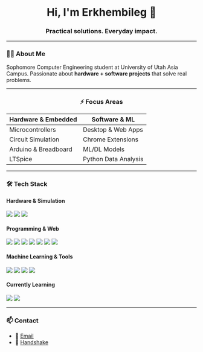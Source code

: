 <h1 align="center">Hi, I'm Erkhembileg 👋</h1>
<h3 align="center">Practical solutions. Everyday impact.</h3>

---

### 👨‍💻 About Me
Sophomore Computer Engineering student at University of Utah Asia Campus. Passionate about **hardware + software projects** that solve real problems.  

---

<div align="center">

### ⚡ Focus Areas

| **Hardware & Embedded** | **Software & ML** |
|-------------------------|------------------|
| Microcontrollers | Desktop & Web Apps |
| Circuit Simulation | Chrome Extensions |
| Arduino & Breadboard | ML/DL Models |
| LTSpice | Python Data Analysis |

</div>

---

### 🛠️ Tech Stack

#### Hardware & Simulation
<p>
  <img src="https://img.shields.io/badge/Arduino-00979D?style=for-the-badge&logo=arduino&logoColor=white"/> 
  <img src="https://img.shields.io/badge/LTSpice-E2231A?style=for-the-badge&logo=tex&logoColor=white"/> 
  <img src="https://img.shields.io/badge/Breadboard-555555?style=for-the-badge"/>
</p>

#### Programming & Web
<p>
  <img src="https://img.shields.io/badge/C++-00599C?style=for-the-badge&logo=c%2B%2B&logoColor=white"/> 
  <img src="https://img.shields.io/badge/Python-3776AB?style=for-the-badge&logo=python&logoColor=white"/> 
  <img src="https://img.shields.io/badge/MATLAB-0076A8?style=for-the-badge&logo=Mathworks&logoColor=white"/>
  <img src="https://img.shields.io/badge/Git-F05032?style=for-the-badge&logo=git&logoColor=white"/>
  <img src="https://img.shields.io/badge/HTML5-E34F26?style=for-the-badge&logo=html5&logoColor=white"/>
  <img src="https://img.shields.io/badge/CSS3-1572B6?style=for-the-badge&logo=css3&logoColor=white"/>
  <img src="https://img.shields.io/badge/JavaScript-F7DF1E?style=for-the-badge&logo=javascript&logoColor=black"/>
</p>

#### Machine Learning & Tools
<p>
  <img src="https://img.shields.io/badge/Pandas-150458?style=for-the-badge&logo=pandas&logoColor=white"/> 
  <img src="https://img.shields.io/badge/Scikit--learn-F7931E?style=for-the-badge&logo=scikit-learn&logoColor=white"/> 
  <img src="https://img.shields.io/badge/Seaborn-2E75B6?style=for-the-badge"/>
  <img src="https://img.shields.io/badge/TensorFlow-FF6F00?style=for-the-badge&logo=tensorflow&logoColor=white"/>
</p>

#### Currently Learning
<p>
  <img src="https://img.shields.io/badge/wxWidgets-0C0C0C?style=for-the-badge&logo=c%2B%2B&logoColor=white"/>
  <img src="https://img.shields.io/badge/GitLab-FCA121?style=for-the-badge&logo=gitlab&logoColor=white"/>
</p>

---

### 📫 Contact
- 📧 [Email](mailto:a.erkhembileg9@gmail.com)  
- 🤝 [Handshake](https://utah.joinhandshake.com/profiles/xzc5ut)
